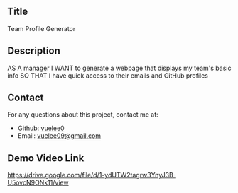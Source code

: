 ## Title
Team Profile Generator

## Description
AS A manager
I WANT to generate a webpage that displays my team's basic info
SO THAT I have quick access to their emails and GitHub profiles

## Contact
For any questions about this project, contact me at:
- Github: [vuelee0](https://github.com/vuelee0)
- Email: vuelee09@gmail.com


## Demo Video Link
https://drive.google.com/file/d/1-ydUTW2tagrw3YnyJ3B-U5ovcN9ONk11/view
